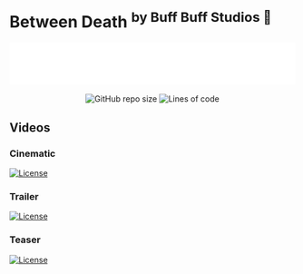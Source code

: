 # **Between Death** <sup>by Buff Buff Studios 🐸<sup> 

<p align="center">
  <a href="https://buff-buff-studios.itch.io">
    <img src="https://github.com/buff-buff-studio/Between-Death/blob/main/Assets/Sprites/menu_logo.png?raw=true" width="600" alt="Between Death Logo">
  </a>
  <p align="center">
    <img alt="GitHub repo size" src="https://img.shields.io/github/repo-size/buff-buff-studio/Between-Death">
    <img alt="Lines of code" src="https://tokei.ekzhang.com/b1/github/buff-buff-studio/Between-Death?color=#B200FF">
  </p>
</p>

## Videos
### Cinematic
<a href="https://www.youtube.com/watch?v=BI-2vxe8KDc"> <img alt="License" width="400" src="https://github.com/buff-buff-studio/Between-Death/assets/17664054/03b981b2-9be1-45c2-839e-4eb1390fa7a9"> </a>

### Trailer
<a href="https://www.youtube.com/watch?v=in2mIG2P80M"> <img alt="License" width="400" src="https://i.ytimg.com/vi/in2mIG2P80M/hq720.jpg?sqp=-oaymwEXCNAFEJQDSFryq4qpAwkIARUAAIhCGAE=&rs=AOn4CLB3o9oGMVFuKmaMxNWKJJmj9yD_og"> </a>

### Teaser
<a href="https://www.youtube.com/watch?v=TnCYm2u0DdE"> <img alt="License" width="400" src="https://i.ytimg.com/vi/TnCYm2u0DdE/hq720.jpg?sqp=-oaymwEXCNAFEJQDSFryq4qpAwkIARUAAIhCGAE=&rs=AOn4CLC6PG-j7qcpIDnp_RoPB4anuvAI5w"> </a>
